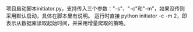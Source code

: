 项目启动脚本initiator.py，支持传入三个参数："-s"、"-c"和"-m"，如果没传则采用默认启动，具体在脚本里有说明。
运行时直接 python initiator -c -m 2，即表示从数据库读取起始时间，并采用增量爬取的策略。